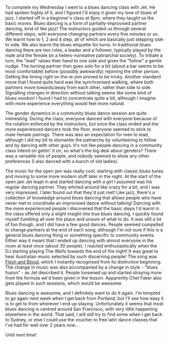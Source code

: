 To complete my Wednesday I went to a blues dancing class with Jet. He had spoken highly of it, and I figured I'd enjoy it given my love of blues of jazz. I started off in a beginner's class at 8pm, where they taught us the basic moves. Blues dancing is a form of partially-improvised partner dancing, kind of like jazz! The instructors guided us through several different steps, with everyone changing partners every five minutes or so. We learnt how to 1, 2 and 4 step, all of which are basically just stepping side to side. We also learnt the blues etiquette for turns. In traditional blues dancing there are two roles, a leader and a follower, typically played by the male and the female (in a hetero-normative patriarchal society). To initiate a turn, the "lead" raises their hand to one side and gives the "follow" a gentle nudge. The turning partner then goes solo for a bit (about a bar seems to be most comfortable) before (possibly awkwardly) rejoining the other person. Getting the timing right on the re-join proved to be tricky. Another standard move that I found quite hard was the synchronised walking, where both partners move towards/away from each other, rather than side to side. Signalling changes in direction without talking seems like some kind of blues voodoo! I found I had to concentrate quite a bit, although I imagine with more experience everything would feel more natural.

The gender dynamics in a community blues dance session are quite interesting. During the class, everyone danced with everyone because of the rotation enforced by the instructors, but once the class ended and the more experienced dancers took the floor, everyone seemed to stick to male-female pairings. There was also an expectation for men to lead, although I did my bit to dismantle the patriarchy by volunteering to follow and by dancing with other guys. It's not like people dancing in a community class intend on gettin' it on, so what's the big deal about genders? There was a versatile mix of people, and nobody seemed to show any other preferences (I also danced with a bunch of old ladies).

The music for the open jam was really cool, starting with classic blues tunes and moving to some more modern stuff later in the night. At the start of the open jam Jet leapt in and started dancing with a girl I assumed was his regular dancing partner. They whirled around like crazy for a bit, and I was very impressed. I later found out that they'd just met! Like jazz, there's a collection of knowledge around blues dancing that allows people who have never met to coordinate an improvised dance without talking! Dancing with the more experienced people I discovered that the basic steps I'd learnt in the class offered only a slight insight into true blues dancing. I quickly found myself fumbling all over the place and unsure of what to do. It was still a lot of fun though, and I did have a few good dances. People seemed compelled to change partners at the end of each song, although I'm not sure if this is a general blues dancing thing or something specific to community events. Either way it meant that I ended up dancing with almost everyone in the room at least once (about 30 people). I reacted enthusiastically when the DJ starting playing The Waifs towards the end of the night! It was great to hear Australian music selected by such discerning people! The song was [Flesh and Blood][flesh-and-blood], which I instantly recognised from its distinctive beginning. The change in music was also accompanied by a change in style - "blues fusion" - as Jet described it. People loosened up and started straying more from the formula we'd been given in the lesson. Apparently Chet Faker also gets played in such sessions, which would be awesome.

Blues dancing is awesome, and I definitely want to do it again. I'm tempted to go again next week when I get back from Portland, but I'll see how easy it is to get to from wherever I end up staying. Unfortunately it seems that most blues dancing is centred around San Francisco, with very little happening elsewhere in the world. That said, I will still try to find some when I get back to Sydney, or else I could use the voucher to free latin dance classes that I've had for well over 2 years now...

Until next time!

[flesh-and-blood]: https://www.youtube.com/watch?v=MYAFQpcGaMg
